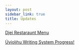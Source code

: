 ```yaml
---
layout: post
sidebar_link: true
title: Updates
---
```


[Djei Restaraunt Menu](update2)

[U̇vįolıhu Writing System Progress!](update1)

